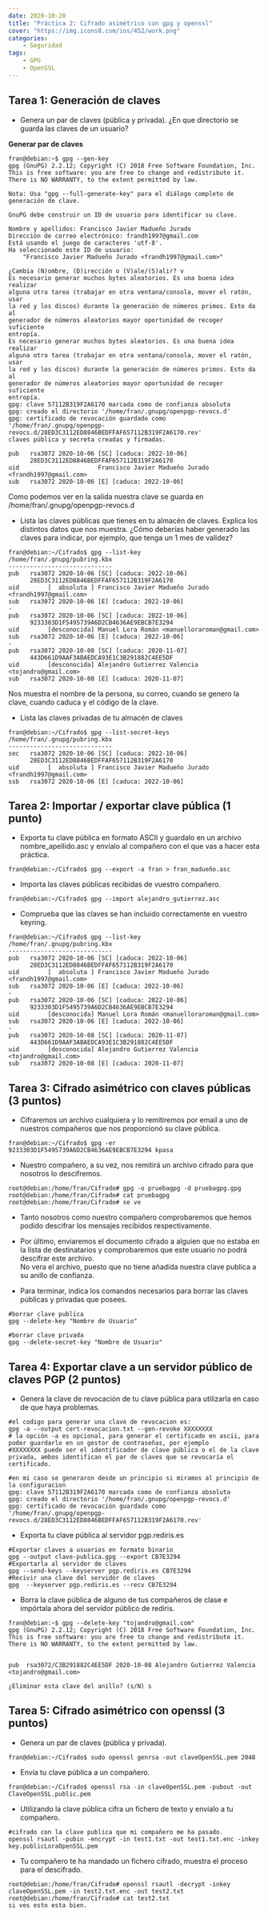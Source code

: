 ```yaml
---
date: 2020-10-20
title: "Práctica 2: Cifrado asimétrico con gpg y openssl"
cover: "https://img.icons8.com/ios/452/work.png"
categories: 
    - Seguridad
tags:
    - GPG
    - OpenSSL
---
```


## Tarea 1: Generación de claves

* Genera un par de claves (pública y privada). ¿En que directorio se guarda las claves de un usuario?

**Generar par de claves**
```shell
fran@debian:~$ gpg --gen-key
gpg (GnuPG) 2.2.12; Copyright (C) 2018 Free Software Foundation, Inc.
This is free software: you are free to change and redistribute it.
There is NO WARRANTY, to the extent permitted by law.

Nota: Usa "gpg --full-generate-key" para el diálogo completo de generación de clave.

GnuPG debe construir un ID de usuario para identificar su clave.

Nombre y apellidos: Francisco Javier Madueño Jurado
Dirección de correo electrónico: frandh1997@gmail.com
Está usando el juego de caracteres 'utf-8'.
Ha seleccionado este ID de usuario:
    "Francisco Javier Madueño Jurado <frandh1997@gmail.com>"

¿Cambia (N)ombre, (D)irección o (V)ale/(S)alir? v
Es necesario generar muchos bytes aleatorios. Es una buena idea realizar
alguna otra tarea (trabajar en otra ventana/consola, mover el ratón, usar
la red y los discos) durante la generación de números primos. Esto da al
generador de números aleatorios mayor oportunidad de recoger suficiente
entropía.
Es necesario generar muchos bytes aleatorios. Es una buena idea realizar
alguna otra tarea (trabajar en otra ventana/consola, mover el ratón, usar
la red y los discos) durante la generación de números primos. Esto da al
generador de números aleatorios mayor oportunidad de recoger suficiente
entropía.
gpg: clave 57112B319F2A6170 marcada como de confianza absoluta
gpg: creado el directorio '/home/fran/.gnupg/openpgp-revocs.d'
gpg: certificado de revocación guardado como '/home/fran/.gnupg/openpgp-revocs.d/28ED3C3112ED8846BEDFFAF657112B319F2A6170.rev'
claves pública y secreta creadas y firmadas.

pub   rsa3072 2020-10-06 [SC] [caduca: 2022-10-06]
      28ED3C3112ED8846BEDFFAF657112B319F2A6170
uid                      Francisco Javier Madueño Jurado <frandh1997@gmail.com>
sub   rsa3072 2020-10-06 [E] [caduca: 2022-10-06]
```
Como podemos ver en la salida nuestra clave se guarda en /home/fran/.gnupg/openpgp-revocs.d

* Lista las claves públicas que tienes en tu almacén de claves. Explica los distintos datos que nos muestra. ¿Cómo deberías haber generado las claves para indicar, por ejemplo, que tenga un 1 mes de validez?
```shell
fran@debian:~/Cifrado$ gpg --list-key
/home/fran/.gnupg/pubring.kbx
-----------------------------
pub   rsa3072 2020-10-06 [SC] [caduca: 2022-10-06]
      28ED3C3112ED8846BEDFFAF657112B319F2A6170
uid        [  absoluta ] Francisco Javier Madueño Jurado <frandh1997@gmail.com>
sub   rsa3072 2020-10-06 [E] [caduca: 2022-10-06]
-
pub   rsa3072 2020-10-06 [SC] [caduca: 2022-10-06]
      9233303D1F5495739A6D2CB4636AE9EBCB7E3294
uid        [desconocida] Manuel Lora Román <manuelloraroman@gmail.com>
sub   rsa3072 2020-10-06 [E] [caduca: 2022-10-06]
-
pub   rsa3072 2020-10-08 [SC] [caduca: 2020-11-07]
      443D661D9AAF3ABAEDCA93E1C3B291882C4EE5DF
uid        [desconocida] Alejandro Gutierrez Valencia <tojandro@gmail.com>
sub   rsa3072 2020-10-08 [E] [caduca: 2020-11-07]
```
Nos muestra el nombre de la persona, su correo, cuando se genero la clave, cuando caduca y el código de la clave.  

* Lista las claves privadas de tu almacén de claves
```shell
fran@debian:~/Cifrado$ gpg --list-secret-keys
/home/fran/.gnupg/pubring.kbx
-----------------------------
sec   rsa3072 2020-10-06 [SC] [caduca: 2022-10-06]
      28ED3C3112ED8846BEDFFAF657112B319F2A6170
uid        [  absoluta ] Francisco Javier Madueño Jurado <frandh1997@gmail.com>
ssb   rsa3072 2020-10-06 [E] [caduca: 2022-10-06]
```

## Tarea 2: Importar / exportar clave pública (1 punto)

* Exporta tu clave pública en formato ASCII y guardalo en un archivo nombre_apellido.asc y envíalo al compañero con el que vas a hacer esta práctica.
```shell
fran@debian:~/Cifrado$ gpg --export -a fran > fran_madueño.asc
```

* Importa las claves públicas recibidas de vuestro compañero.
```shell
fran@debian:~/Cifrado$ gpg --import alejandro_gutierrez.asc 
```

* Comprueba que las claves se han incluido correctamente en vuestro keyring.
```shell
fran@debian:~/Cifrado$ gpg --list-key
/home/fran/.gnupg/pubring.kbx
-----------------------------
pub   rsa3072 2020-10-06 [SC] [caduca: 2022-10-06]
      28ED3C3112ED8846BEDFFAF657112B319F2A6170
uid        [  absoluta ] Francisco Javier Madueño Jurado <frandh1997@gmail.com>
sub   rsa3072 2020-10-06 [E] [caduca: 2022-10-06]
-
pub   rsa3072 2020-10-06 [SC] [caduca: 2022-10-06]
      9233303D1F5495739A6D2CB4636AE9EBCB7E3294
uid        [desconocida] Manuel Lora Román <manuelloraroman@gmail.com>
sub   rsa3072 2020-10-06 [E] [caduca: 2022-10-06]
-
pub   rsa3072 2020-10-08 [SC] [caduca: 2020-11-07]
      443D661D9AAF3ABAEDCA93E1C3B291882C4EE5DF
uid        [desconocida] Alejandro Gutierrez Valencia <tojandro@gmail.com>
sub   rsa3072 2020-10-08 [E] [caduca: 2020-11-07]
```

## Tarea 3: Cifrado asimétrico con claves públicas (3 puntos)

* Cifraremos un archivo cualquiera y lo remitiremos por email a uno de nuestros compañeros que nos proporcionó su clave pública.
```shell
fran@debian:~/Cifrado$ gpg -er 9233303D1F5495739A6D2CB4636AE9EBCB7E3294 kpasa 
```

* Nuestro compañero, a su vez, nos remitirá un archivo cifrado para que nosotros lo descifremos.
```shell
root@debian:/home/fran/Cifrado# gpg -o pruebagpg -d pruebagpg.gpg
root@debian:/home/fran/Cifrado# cat pruebagpg
root@debian:/home/fran/Cifrado# se ve
```
* Tanto nosotros como nuestro compañero comprobaremos que hemos podido descifrar los mensajes recibidos respectivamente.


* Por último, enviaremos el documento cifrado a alguien que no estaba en la lista de destinatarios y comprobaremos que este usuario no podrá descifrar este archivo.  
No vera el archivo, puesto que no tiene añadida nuestra clave publica a su anillo de confianza.

* Para terminar, indica los comandos necesarios para borrar las claves públicas y privadas que posees.
```shell
#borrar clave publica
gpg --delete-key "Nombre de Usuario"

#borrar clave privada
gpg --delete-secret-key "Nombre de Usuario"
```

## Tarea 4: Exportar clave a un servidor público de claves PGP (2 puntos)

* Genera la clave de revocación de tu clave pública para utilizarla en caso de que haya problemas.
```shell
#el codigo para generar una clave de revocacion es:
gpg -a --output cert-revocacion.txt --gen-revoke XXXXXXXX
# la opción -a es opcional, para generar el certificado en ascii, para poder guardarlo en un gestor de contraseñas, por ejemplo
#XXXXXXXX puede ser el identificador de clave pública o el de la clave privada, ambos identifican el par de claves que se revocaría el certificado.

#en mi caso se generaron desde un principio si miramos al principio de la configuracion
gpg: clave 57112B319F2A6170 marcada como de confianza absoluta
gpg: creado el directorio '/home/fran/.gnupg/openpgp-revocs.d'
gpg: certificado de revocación guardado como '/home/fran/.gnupg/openpgp-revocs.d/28ED3C3112ED8846BEDFFAF657112B319F2A6170.rev'
```


* Exporta tu clave pública al servidor pgp.rediris.es
```shell
#Exportar claves a usuarios en formato binario
gpg --output clave-publica.gpg --export CB7E3294
#Exportarla al servidor de claves
gpg --send-keys --keyserver pgp.rediris.es CB7E3294
#Recivir una clave del servidor de claves
gpg  --keyserver pgp.rediris.es --recv CB7E3294
```

* Borra la clave pública de alguno de tus compañeros de clase e impórtala ahora del servidor público de rediris.
```shell
fran@debian:~$ gpg --delete-key "tojandro@gmail.com"
gpg (GnuPG) 2.2.12; Copyright (C) 2018 Free Software Foundation, Inc.
This is free software: you are free to change and redistribute it.
There is NO WARRANTY, to the extent permitted by law.


pub  rsa3072/C3B291882C4EE5DF 2020-10-08 Alejandro Gutierrez Valencia <tojandro@gmail.com>

¿Eliminar esta clave del anillo? (s/N) s
```

## Tarea 5: Cifrado asimétrico con openssl (3 puntos)

* Genera un par de claves (pública y privada).
```shell
fran@debian:~/Cifrado$ sudo openssl genrsa -out claveOpenSSL.pem 2048
```

* Envía tu clave pública a un compañero.
```shell
fran@debian:~/Cifrado$ openssl rsa -in claveOpenSSL.pem -pubout -out ClaveOpenSSL.public.pem
```

* Utilizando la clave pública cifra un fichero de texto y envíalo a tu compañero.
```shell
#cifrado con la clave publica que mi compañero me ha pasado.
openssl rsautl -pubin -encrypt -in test1.txt -out test1.txt.enc -inkey key.publicLoraOpenSSL.pem 
```

* Tu compañero te ha mandado un fichero cifrado, muestra el proceso para el descifrado.
```shell
root@debian:/home/fran/Cifrado# openssl rsautl -decrypt -inkey claveOpenSSL.pem -in test2.txt.enc -out test2.txt
root@debian:/home/fran/Cifrado# cat test2.txt
si ves esto esta bien.
```